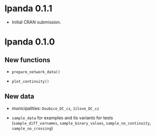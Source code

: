 # lpanda 0.1.1

* Initial CRAN submission.

# lpanda 0.1.0

## New functions

* `prepare_network_data()`

* `plot_continuity()`

## New data

* municipalities: `Doubice_DC_cz`, `Jilove_DC_cz`

* `sample_data` for examples and its variants for tests (`sample_diff_varnames`,
  `sample_binary_values`, `sample_no_continuity`, `sample_no_crossing`)
